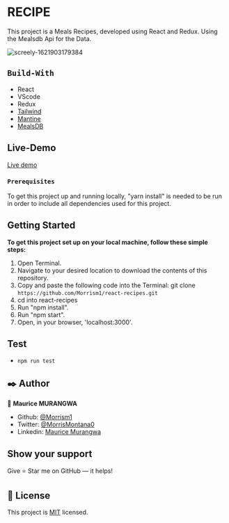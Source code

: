 # RECIPE

This project is a Meals Recipes, developed using React and Redux.
Using the Mealsdb Api for the Data.

![screely-1621903179384](https://user-images.githubusercontent.com/46853433/119422988-87bfa480-bd02-11eb-9961-614dac4c4cfb.png)

## `Build-With`

- React
- VScode
- Redux
- [Tailwind](https://tailwindui.com/)
- [Mantine](https://mantine.dev/)
- [MealsDB](https://www.themealdb.com/api.php)

## Live-Demo

[Live demo](https://relaxed-johnson-622b53.netlify.app/)

### `Prerequisites`

To get this project up and running locally, "yarn install" is needed to be run in order to include all dependencies used for this project.

## Getting Started

**To get this project set up on your local machine, follow these simple steps:**

1. Open Terminal.
2. Navigate to your desired location to download the contents of this repository.
3. Copy and paste the following code into the Terminal: git clone `https://github.com/Morrism1/react-recipes.git`
4. cd into react-recipes
5. Run "npm install".
6. Run "npm start".
7. Open, in your browser, 'localhost:3000'.

## Test

- `npm run test`

## ✒️ Author

👤 **Maurice MURANGWA**

- Github: [@Morrism1](https://github.com/Morrism1)
- Twitter: [@MorrisMontana0](https://twitter.com/MurangwaMorris)
- Linkedin: [Maurice Murangwa](https://www.linkedin.com/in/mauricemurangwa/)

## Show your support

Give ⭐ Star me on GitHub — it helps!

## 📝 License

This project is [MIT](lic.url) licensed.
